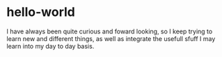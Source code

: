 # hello-world

I have always been quite curious and foward looking, so I keep trying to learn new and different things, as well as integrate the usefull sfuff I may learn into my day to day basis. 
